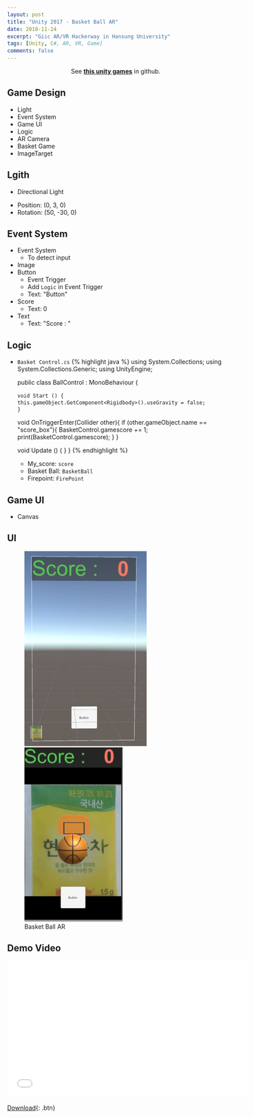 ```yaml
---
layout: post
title: "Unity 2017 - Basket Ball AR"
date: 2018-11-24
excerpt: "Giic AR/VR Hackerway in Hansung University"
tags: [Unity, C#, AR, VR, Game]
comments: false
---
```



<center>See <a href="https://github.com/leehuhlee/Unity"><b>this unity games</b></a> in github.</center>


## Game Design
* Light
* Event System
* Game UI
* Logic
* AR Camera
* Basket Game
* ImageTarget


## Lgith
* Directional Light
- Position: (0, 3, 0)
- Rotation: (50, -30, 0)


## Event System
* Event System
  - To detect input
* Image
* Button
  - Event Trigger
  - Add `Logic` in Event Trigger
  - Text: "Button"
* Score
  - Text: 0
* Text
  - Text: "Score : "

## Logic
* `Basket Control.cs`
{% highlight java %}
  using System.Collections;
  using System.Collections.Generic;
  using UnityEngine;

  public class BallControl : MonoBehaviour {

	  void Start () {
      this.gameObject.GetComponent<Rigidbody>().useGravity = false;
	  }

    void OnTriggerEnter(Collider other){
      if (other.gameObject.name == "score_box"){
        BasketControl.gamescore += 1;
        print(BasketControl.gamescore);
      }
    }

    void Update () { }
  }
{% endhighlight %}
  - My_score: `score`
  - Basket Ball: `BasketBall`
  - Firepoint: `FirePoint`



## Game UI
* Canvas



## UI
<figure class="half">
  <a href="/assets/img/posts/unity_basketball_ar/basketballar1.jpg"><img src="/assets/img/posts/unity_basketball_ar/basketballar1.jpg"></a>
  <a href="/assets/img/posts/unity_basketball_ar/basketballar2.jpg"><img src="/assets/img/posts/unity_basketball_ar/basketballar2.jpg"></a>
	<figcaption>Basket Ball AR</figcaption>
</figure>


## Demo Video
<iframe width="560" height="315" src="/assets/video/posts/basket_ball_ar/Unity-Basket-Ball-AR.mp4" frameborder="0"> </iframe>

[Download](https://github.com/leehuhlee/Unity){: .btn}
